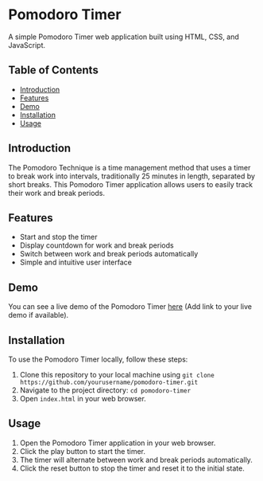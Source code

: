 # Pomodoro Timer

A simple Pomodoro Timer web application built using HTML, CSS, and JavaScript.

## Table of Contents

- [Introduction](#introduction)
- [Features](#features)
- [Demo](#demo)
- [Installation](#installation)
- [Usage](#usage)


## Introduction

The Pomodoro Technique is a time management method that uses a timer to break work into intervals, traditionally 25 minutes in length, separated by short breaks. This Pomodoro Timer application allows users to easily track their work and break periods.

## Features

- Start and stop the timer
- Display countdown for work and break periods
- Switch between work and break periods automatically
- Simple and intuitive user interface

## Demo

You can see a live demo of the Pomodoro Timer [here](#) (Add link to your live demo if available).

## Installation

To use the Pomodoro Timer locally, follow these steps:

1. Clone this repository to your local machine using `git clone https://github.com/yourusername/pomodoro-timer.git`
2. Navigate to the project directory: `cd pomodoro-timer`
3. Open `index.html` in your web browser.

## Usage

1. Open the Pomodoro Timer application in your web browser.
2. Click the play button to start the timer.
3. The timer will alternate between work and break periods automatically.
4. Click the reset button to stop the timer and reset it to the initial state.


